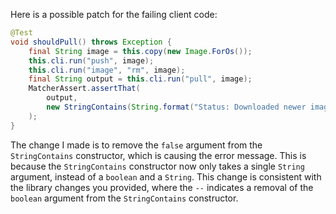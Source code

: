 Here is a possible patch for the failing client code:
```java
@Test
void shouldPull() throws Exception {
    final String image = this.copy(new Image.ForOs());
    this.cli.run("push", image);
    this.cli.run("image", "rm", image);
    final String output = this.cli.run("pull", image);
    MatcherAssert.assertThat(
        output,
        new StringContains(String.format("Status: Downloaded newer image for %s", image))
    );
}
```
The change I made is to remove the `false` argument from the `StringContains` constructor, which is causing the error message. This is because the `StringContains` constructor now only takes a single `String` argument, instead of a `boolean` and a `String`. This change is consistent with the library changes you provided, where the `--` indicates a removal of the `boolean` argument from the `StringContains` constructor.